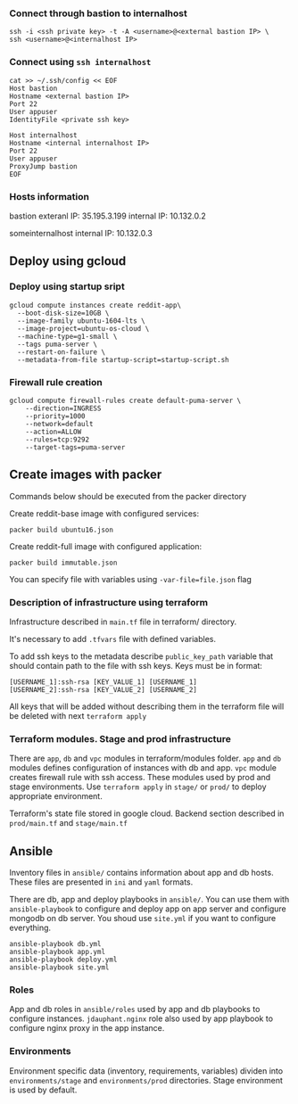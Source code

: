 ### Connect through bastion to internalhost

```
ssh -i <ssh private key> -t -A <username>@<external bastion IP> \
ssh <username>@<internalhost IP>
```

### Connect using `ssh internalhost`

```
cat >> ~/.ssh/config << EOF
Host bastion
Hostname <external bastion IP>
Port 22
User appuser
IdentityFile <private ssh key>

Host internalhost
Hostname <internal internalhost IP>
Port 22
User appuser
ProxyJump bastion
EOF
```

### Hosts information

bastion
exteranl IP: 35.195.3.199
internal IP: 10.132.0.2

someinternalhost
internal IP: 10.132.0.3

## Deploy using gcloud

### Deploy using startup sript

```
gcloud compute instances create reddit-app\
  --boot-disk-size=10GB \
  --image-family ubuntu-1604-lts \
  --image-project=ubuntu-os-cloud \
  --machine-type=g1-small \
  --tags puma-server \
  --restart-on-failure \
  --metadata-from-file startup-script=startup-script.sh
```

### Firewall rule creation

```
gcloud compute firewall-rules create default-puma-server \
    --direction=INGRESS
    --priority=1000
    --network=default
    --action=ALLOW
    --rules=tcp:9292
    --target-tags=puma-server
```

## Create images with packer

Commands below should be executed from the packer directory

Create reddit-base image with configured services:
```
packer build ubuntu16.json
```

Create reddit-full image with configured application:
```
packer build immutable.json
```

You can specify file with variables using ```-var-file=file.json``` flag

### Description of infrastructure using terraform

Infrastructure described in ```main.tf``` file in terraform/ directory.

It's necessary to add ```.tfvars``` file with defined variables.

To add ssh keys to the metadata describe ```public_key_path``` variable that
should contain path to the file with ssh keys. Keys must be in format:
```
[USERNAME_1]:ssh-rsa [KEY_VALUE_1] [USERNAME_1]
[USERNAME_2]:ssh-rsa [KEY_VALUE_2] [USERNAME_2]
```

All keys that will be added without describing them in the terraform file will
be deleted with next ```terraform apply```

### Terraform modules. Stage and prod infrastructure

There are ```app```, ```db``` and ```vpc``` modules in terraform/modules folder.
```app``` and ```db``` modules defines configuration of instances with db and
app. ```vpc``` module creates firewall rule with ssh access. These modules used
by prod and stage environments. Use ```terraform apply``` in ```stage/``` or
```prod/``` to deploy appropriate environment.

Terraform's state file stored in google cloud. Backend section described in
```prod/main.tf``` and ```stage/main.tf```

## Ansible

Inventory files in ```ansible/``` contains information about app and db
hosts. These files are presented in ```ini``` and ```yaml``` formats.

There are db, app and deploy playbooks in ```ansible/```. You can use them with
```ansible-playbook``` to configure and deploy app on app server and configure
mongodb on db server. You shoud use ```site.yml``` if you want to configure
everything.

```
ansible-playbook db.yml
ansible-playbook app.yml
ansible-playbook deploy.yml
ansible-playbook site.yml
```

### Roles

App and db roles in ```ansible/roles``` used by app and db playbooks to
configure instances. ```jdauphant.nginx``` role also used by app playbook to
configure nginx proxy in the app instance.

### Environments

Environment specific data (inventory, requirements, variables) dividen into
```environments/stage``` and ```environments/prod``` directories. Stage
environment is used by default.
